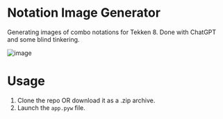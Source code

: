 # Notation Image Generator
Generating images of combo notations for Tekken 8. Done with ChatGPT and some blind tinkering.

![image](https://github.com/LolJohn11/NotationImageGenerator/assets/49366383/011b997f-e5e6-49bb-a443-0a406d971f48)

# Usage
1. Clone the repo OR download it as a .zip archive.
2. Launch the `app.pyw` file.
